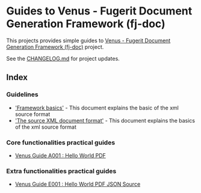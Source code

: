 # Guides to Venus - Fugerit Document Generation Framework (fj-doc)  

This projects provides simple guides to [Venus - Fugerit Document Generation Framework (fj-doc)](https://github.com/fugerit-org/fj-doc) project.

See the [CHANGELOG.md](CHANGELOG.md) for project updates.

## Index

### Guidelines
* ['Framework basics'](src/docs/guidelines/G001_basics.md) - This document explains the basic of the xml source format
* ['The source XML document format'](src/docs/guidelines/G002_xml_format.md) - This document explains the basics of the xml source format

### Core functionalities practical guides
* [Venus Guide A001 : Hello World PDF](fj-doc-guides-A001-hello-world-pdf/README.md)

### Extra functionalities practical guides
* [Venus Guide E001 : Hello World PDF JSON Source](fj-doc-guides-E001-hello-world-pdf-json-source/README.md)

